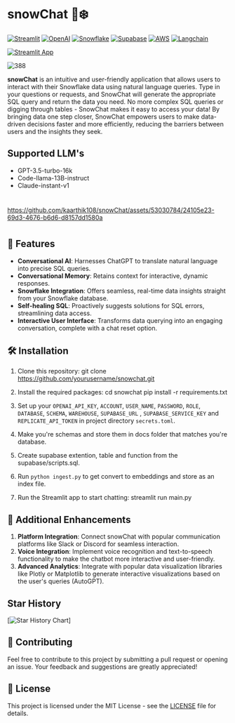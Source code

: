 # snowChat 💬❄️

[![Streamlit](https://img.shields.io/badge/-Streamlit-FF4B4B?style=flat-square&logo=streamlit&logoColor=white)](https://streamlit.io/)
[![OpenAI](https://img.shields.io/badge/-OpenAI-412991?style=flat-square&logo=openai&logoColor=white)](https://openai.com/)
[![Snowflake](https://img.shields.io/badge/-Snowflake-29BFFF?style=flat-square&logo=snowflake&logoColor=white)](https://www.snowflake.com/en/)
[![Supabase](https://img.shields.io/badge/-Supabase-00C04A?style=flat-square&logo=supabase&logoColor=white)](https://www.supabase.io/)
[![AWS](https://img.shields.io/badge/-AWS-232F3E?style=flat-square&logo=amazon-aws&logoColor=white)](https://aws.amazon.com/)
[![Langchain](https://img.shields.io/badge/-Langchain-gray?style=flat-square)](https://www.langchain.com/)

[![Streamlit App](https://static.streamlit.io/badges/streamlit_badge_black_white.svg)](https://snowchat.streamlit.app/)

![388](https://github.com/kaarthik108/snowChat/assets/53030784/dd864e87-1f1f-40ac-8324-2e9f023b3200)

**snowChat** is an intuitive and user-friendly application that allows users to interact with their Snowflake data using natural language queries. Type in your questions or requests, and SnowChat will generate the appropriate SQL query and return the data you need. No more complex SQL queries or digging through tables - SnowChat makes it easy to access your data! By bringing data one step closer, SnowChat empowers users to make data-driven decisions faster and more efficiently, reducing the barriers between users and the insights they seek.

## Supported LLM's
- GPT-3.5-turbo-16k
- Code-llama-13B-instruct
- Claude-instant-v1

#


https://github.com/kaarthik108/snowChat/assets/53030784/24105e23-69d3-4676-b6d6-d8157dd1580a


#


## 🌟 Features

- **Conversational AI**: Harnesses ChatGPT to translate natural language into precise SQL queries.
- **Conversational Memory**: Retains context for interactive, dynamic responses.
- **Snowflake Integration**: Offers seamless, real-time data insights straight from your Snowflake database.
- **Self-healing SQL**: Proactively suggests solutions for SQL errors, streamlining data access.
- **Interactive User Interface**: Transforms data querying into an engaging conversation, complete with a chat reset option.


## 🛠️ Installation

1. Clone this repository:
   git clone https://github.com/yourusername/snowchat.git

2. Install the required packages:
   cd snowchat
   pip install -r requirements.txt

3. Set up your `OPENAI_API_KEY`, `ACCOUNT`, `USER_NAME`, `PASSWORD`, `ROLE`, `DATABASE`, `SCHEMA`,  `WAREHOUSE`, `SUPABASE_URL` , `SUPABASE_SERVICE_KEY` and `REPLICATE_API_TOKEN` in project directory `secrets.toml`.

4. Make you're schemas and store them in docs folder that matches you're database.

5. Create supabase extention, table and function from the supabase/scripts.sql.

6. Run `python ingest.py` to get convert to embeddings and store as an index file.

7. Run the Streamlit app to start chatting:
   streamlit run main.py

## 🚀 Additional Enhancements

1. **Platform Integration**: Connect snowChat with popular communication platforms like Slack or Discord for seamless interaction.
2. **Voice Integration**: Implement voice recognition and text-to-speech functionality to make the chatbot more interactive and user-friendly.
3. **Advanced Analytics**: Integrate with popular data visualization libraries like Plotly or Matplotlib to generate interactive visualizations based on the user's queries (AutoGPT).

## Star History

[![Star History Chart](https://api.star-history.com/svg?repos=kaarthik108/snowChat&type=Date)]


## 🤝 Contributing

Feel free to contribute to this project by submitting a pull request or opening an issue. Your feedback and suggestions are greatly appreciated!

## 📄 License

This project is licensed under the MIT License - see the [LICENSE](https://choosealicense.com/licenses/mit/) file for details.
